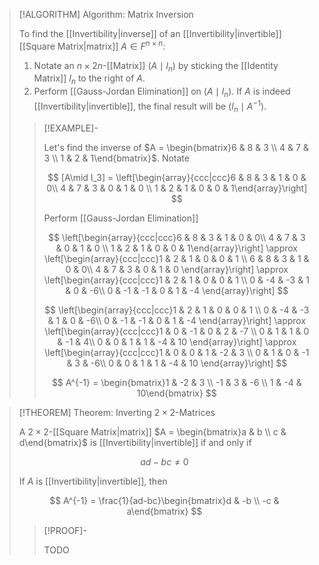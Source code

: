 >[!ALGORITHM] Algorithm: Matrix Inversion
>
>To find the [[Invertibility|inverse]] of an [[Invertibility|invertible]] [[Square Matrix|matrix]] $A \in F^{n \times n}$:
>1. Notate an $n\times 2n$-[[Matrix]] $(A\mid I_n)$ by sticking the [[Identity Matrix]] $I_n$ to the right of $A$.
>2. Perform [[Gauss-Jordan Elimination]] on $(A \mid I_n)$. If $A$ is indeed [[Invertibility|invertible]], the final result will be $(I_n \mid A^{-1})$.
>
>>[!EXAMPLE]-
>>
>>Let's find the inverse of $A = \begin{bmatrix}6 & 8 & 3 \\ 4 & 7 & 3 \\ 1 & 2 & 1\end{bmatrix}$. Notate
>>
>>$$
>>[A\mid I_3] = \left[\begin{array}{ccc|ccc}6 & 8 & 3 & 1 & 0 & 0\\ 4 & 7 & 3 & 0 & 1 & 0 \\ 1 & 2 & 1 & 0 & 0 & 1\end{array}\right]
>>$$
>>
>>Perform [[Gauss-Jordan Elimination]]
>>
>>$$
>>\left[\begin{array}{ccc|ccc}6 & 8 & 3 & 1 & 0 & 0\\ 4 & 7 & 3 & 0 & 1 & 0 \\ 1 & 2 & 1 & 0 & 0 & 1\end{array}\right] \approx \left[\begin{array}{ccc|ccc}1 & 2 & 1 & 0 & 0 & 1 \\ 6 & 8 & 3 & 1 & 0 & 0\\ 4 & 7 & 3 & 0 & 1 & 0 \end{array}\right] \approx \left[\begin{array}{ccc|ccc}1 & 2 & 1 & 0 & 0 & 1 \\ 0 & -4 & -3 & 1 & 0 & -6\\ 0 & -1 & -1 & 0 & 1 & -4 \end{array}\right]
>>$$
>>
>>$$
>>\left[\begin{array}{ccc|ccc}1 & 2 & 1 & 0 & 0 & 1 \\ 0 & -4 & -3 & 1 & 0 & -6\\ 0 & -1 & -1 & 0 & 1 & -4 \end{array}\right] \approx \left[\begin{array}{ccc|ccc}1 & 0 & -1 & 0 & 2 & -7 \\ 0 & 1 & 1 & 0 & -1 & 4\\ 0 & 0 & 1 & 1 & -4 & 10 \end{array}\right] \approx \left[\begin{array}{ccc|ccc}1 & 0 & 0 & 1 & -2 & 3 \\ 0 & 1 & 0 & -1 & 3 & -6\\ 0 & 0 & 1 & 1 & -4 & 10 \end{array}\right]
>>$$
>>
>>$$
>>A^{-1} = \begin{bmatrix}1 & -2 & 3 \\ -1 & 3 & -6 \\ 1 & -4 & 10\end{bmatrix}
>>$$
>>
>

>[!THEOREM] Theorem: Inverting $2\times2$-Matrices
>
>A $2\times 2$-[[Square Matrix|matrix]] $A = \begin{bmatrix}a & b \\ c & d\end{bmatrix}$ is [[Invertibility|invertible]] if and only if
>
>$$
>ad - bc \ne 0
>$$
>
>If $A$ is [[Invertibility|invertible]], then
>
>$$
>A^{-1} = \frac{1}{ad-bc}\begin{bmatrix}d & -b \\ -c & a\end{bmatrix}
>$$
>
>>[!PROOF]-
>>
>>TODO
>>
>